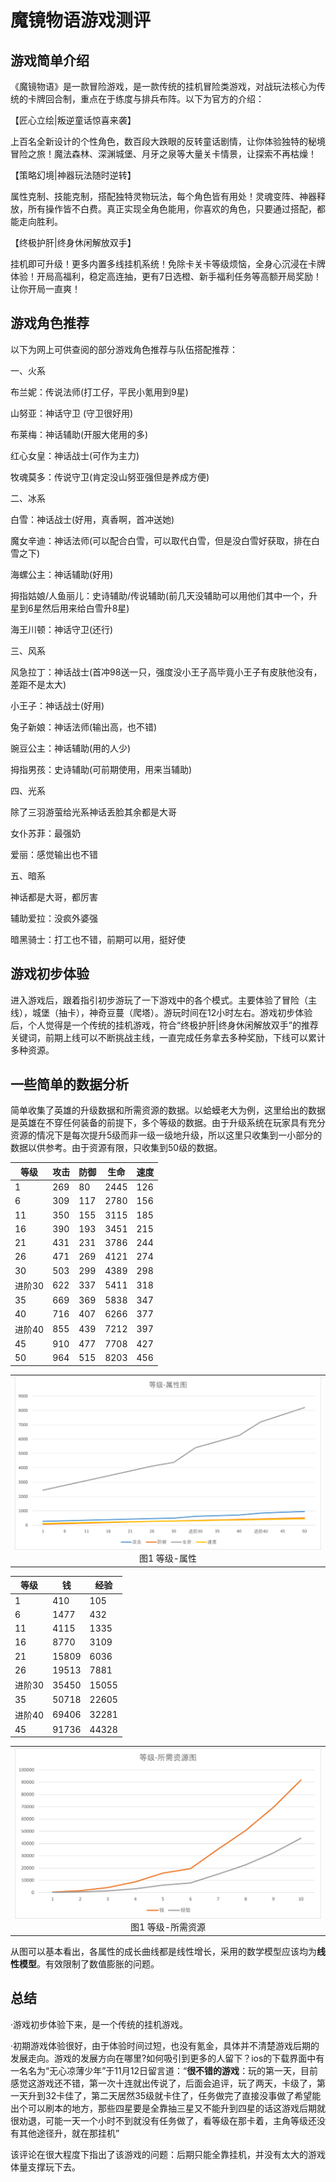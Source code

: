 # 魔镜物语游戏测评
## 游戏简单介绍
《魔镜物语》是一款冒险游戏，是一款传统的挂机冒险类游戏，对战玩法核心为传统的卡牌回合制，重点在于练度与排兵布阵。以下为官方的介绍：

【匠心立绘|叛逆童话惊喜来袭】

上百名全新设计的个性角色，数百段大跌眼的反转童话剧情，让你体验独特的秘境冒险之旅！魔法森林、深渊城堡、月牙之泉等大量关卡情景，让探索不再枯燥！

【策略幻境|神器玩法随时逆转】

属性克制、技能克制，搭配独特灵物玩法，每个角色皆有用处！灵魂变阵、神器释放，所有操作皆不白费。真正实现全角色能用，你喜欢的角色，只要通过搭配，都能走向胜利。

【终极护肝|终身休闲解放双手】

挂机即可升级！更多内置多线挂机系统！免除卡关卡等级烦恼，全身心沉浸在卡牌体验！开局高福利，稳定高连抽，更有7日选橙、新手福利任务等高额开局奖励！让你开局一直爽！

## 游戏角色推荐
以下为网上可供查阅的部分游戏角色推荐与队伍搭配推荐：

一、火系

布兰妮：传说法师(打工仔，平民小氪用到9星)

山努亚：神话守卫 (守卫很好用)

布莱梅：神话辅助(开服大佬用的多)

红心女皇：神话战士(可作为主力)

牧魂莫多：传说守卫(肯定没山努亚强但是养成方便)

二、冰系

白雪：神话战士(好用，真香啊，首冲送她)

魔女辛迪：神话法师(可以配合白雪，可以取代白雪，但是没白雪好获取，排在白雪之下)

海螺公主：神话辅助(好用)

拇指姑娘/人鱼丽儿：史诗辅助/传说辅助(前几天没辅助可以用他们其中一个，升星到6星然后用来给白雪升8星)

海王川顿：神话守卫(还行)

三、风系

风急拉丁：神话战士(首冲98送一只，强度没小王子高毕竟小王子有皮肤他没有，差距不是太大)

小王子：神话战士(好用)

兔子新娘：神话法师(输出高，也不错)

豌豆公主：神话辅助(用的人少)

拇指男孩：史诗辅助(可前期使用，用来当辅助)

四、光系

除了三羽游萤给光系神话丢脸其余都是大哥

女仆苏菲：最强奶

爱丽：感觉输出也不错

五、暗系

神话都是大哥，都厉害

辅助爱拉：没疯外婆强

暗黑骑士：打工也不错，前期可以用，挺好使

## 游戏初步体验
进入游戏后，跟着指引初步游玩了一下游戏中的各个模式。主要体验了冒险（主线），城堡（抽卡），神奇豆蔓（爬塔）。游玩时间在12小时左右。游戏初步体验后，个人觉得是一个传统的挂机游戏，符合“终极护肝|终身休闲解放双手”的推荐关键词，前期上线可以不断挑战主线，一直完成任务拿去多种奖励，下线可以累计多种资源。

## 一些简单的数据分析
简单收集了英雄的升级数据和所需资源的数据。以蛤蟆老大为例，这里给出的数据是英雄在不穿任何装备的前提下，多个等级的数据。由于升级系统在玩家具有充分资源的情况下是每次提升5级而非一级一级地升级，所以这里只收集到一小部分的数据以供参考。由于资源有限，只收集到50级的数据。

| 等级   | 攻击  | 防御  | 生命   | 速度  |
|------|-----|-----|------|-----|
| 1    | 269 | 80  | 2445 | 126 |
| 6    | 309 | 117 | 2780 | 156 |
| 11   | 350 | 155 | 3115 | 185 |
| 16   | 390 | 193 | 3451 | 215 |
| 21   | 431 | 231 | 3786 | 244 |
| 26   | 471 | 269 | 4121 | 274 |
| 30   | 503 | 299 | 4389 | 298 |
| 进阶30 | 622 | 337 | 5411 | 318 |
| 35   | 669 | 369 | 5838 | 347 |
| 40   | 716 | 407 | 6266 | 377 |
| 进阶40 | 855 | 439 | 7212 | 397 |
| 45   | 910 | 477 | 7708 | 427 |
| 50   | 964 | 515 | 8203 | 456 |

<table>
    <tr>
        <td ><center><img src="https://github.com/AuTuMnnn458/Game-test-For-Mojingwuyu/blob/main/pic/%E7%AD%89%E7%BA%A7-%E5%B1%9E%E6%80%A7.png" >图1 等级-属性 </center></td>
    </tr>
</table>

| 等级   | 钱     | 经验    |
|------|-------|-------|
| 1    | 410   | 105   |
| 6    | 1477  | 432   |
| 11   | 4115  | 1335  |
| 16   | 8770  | 3109  |
| 21   | 15809 | 6036  |
| 26   | 19513 | 7881  |
| 进阶30 | 35450 | 15055 |
| 35   | 50718 | 22605 |
| 进阶40 | 69406 | 32281 |
| 45   | 91736 | 44328 |
<table>
    <tr>
        <td ><center><img src="https://github.com/AuTuMnnn458/Game-test-For-Mojingwuyu/blob/main/pic/%E7%AD%89%E7%BA%A7-%E6%89%80%E9%9C%80%E8%B5%84%E6%BA%90%E5%9B%BE.png" >图1 等级-所需资源 </center></td>
    </tr>
</table>


从图可以基本看出，各属性的成长曲线都是线性增长，采用的数学模型应该均为**线性模型**。有效限制了数值膨胀的问题。

## 总结
·游戏初步体验下来，是一个传统的挂机游戏。

·初期游戏体验很好，由于体验时间过短，也没有氪金，具体并不清楚游戏后期的发展走向。游戏的发展方向在哪里?如何吸引到更多的人留下？ios的下载界面中有一名名为“无心凉薄少年”于11月12日留言道：“**很不错的游戏**：玩的第一天，目前感觉这游戏还不错，第一次十连就出传说了，后面会追评，玩了两天，卡级了，第一天升到32卡佳了，第二天居然35级就卡住了，任务做完了直接没事做了希望能出个可以刷本的地方，那些四星要是全靠抽三星又不能升到四星的话这游戏后期就很劝退，可能一天一个小时不到就没有任务做了，看等级在那卡着，主角等级还没有其他途径升，就在那挂机”

该评论在很大程度下指出了该游戏的问题：后期只能全靠挂机，并没有太大的游戏体量支撑玩下去。


